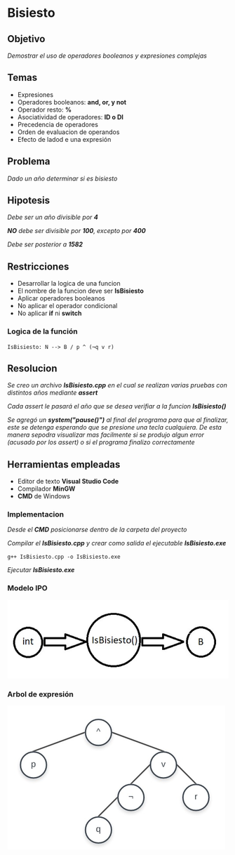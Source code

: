 
# Bisiesto

## Objetivo
_Demostrar el uso de operadores booleanos y expresiones complejas_

## Temas
* Expresiones
* Operadores booleanos: **and, or, y not**
* Operador resto: **%**
* Asociatividad de operadores: **ID o DI**
* Precedencia de operadores
* Orden de evaluacion de operandos
* Efecto de ladod e una expresión

## Problema
_Dado un año determinar si es bisiesto_

## Hipotesis
_Debe ser un año divisible por **4**_

_**NO** debe ser divisible por **100**, excepto por **400**_

_Debe ser posterior a **1582**_

## Restricciones
* Desarrollar la logica de una funcion
* El nombre de la funcion deve ser **IsBisiesto**
* Aplicar operadores booleanos
* No aplicar el operador condicional
* No aplicar **if** ni **switch**

### Logica de la función
```
IsBisiesto: N --> B / p ^ (¬q v r)
```

## Resolucion
_Se creo un archivo **IsBisiesto.cpp** en el cual se realizan varias pruebas con distintos años mediante **assert**_

_Cada assert le pasará el año que se desea verifiar a la funcion **IsBisiesto()**_

_Se agregó un **system("pause()")** al final del programa para que al finalizar, este se detenga esperando que se presione una tecla cualquiera. De esta manera
sepodra visualizar mas facilmente si se produjo algun error (acusado por los assert) o si el programa finalizo correctamente_

## Herramientas empleadas
* Editor de texto **Visual Studio Code**
* Compilador **MinGW**
* **CMD** de Windows

### Implementacion
_Desde el **CMD** posicionarse dentro de la carpeta del proyecto_

_Compilar el **IsBisiesto.cpp** y crear como salida el ejecutable **IsBisiesto.exe**_
```
g++ IsBisiesto.cpp -o IsBisiesto.exe
```

_Ejecutar **IsBisiesto.exe**_


### Modelo IPO

![imagen IPO](IPO.jpg)

### Arbol de expresión
![imagen arbol](arbol.jpg)